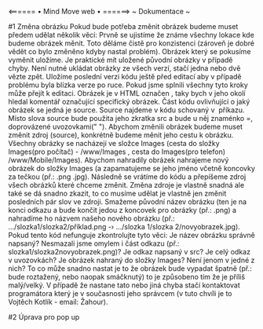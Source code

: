 <====== • Mind Move web • ======>
~ Dokumentace ~

#1 Změna obrázku
Pokud bude potřeba změnit obrázek budeme muset  předem udělat několik věcí:
Prvně se ujistíme že známe všechny lokace kde budeme obrázek měnit. Toto děláme čistě pro konzistenci (zároveň je dobré vědět co bylo změněno kdyby nastal problém).
Obrázek který se pokusíme vyměnit uložíme. Je praktické mít uložené původní obrázky v případě chyby. Není nutné ukládat obrázky ze všech verzí, stačí jedna nebo dvě vězte zpět.
Uložíme poslední verzi kódu ještě před editací aby v případě problému byla blízka verze po ruce.
Pokud jsme splnili všechny tyto kroky může přejít k editaci. Obrázek je v HTML označen <img>, taky bych v jeho okolí hledal komentář označující specifický obrázek. Část kódu ovlivňující o jaký obrázek se jedná je source. Source najdeme v kódu schovaný v <img> příkazu. Místo slova source bude použita jeho zkratka src a bude u něj znaménko =, doprovázené uvozovkami(" "). Abychom změnili obrázek budeme muset změnit zdroj (source), konkrétně budeme měnit jeho cestu k obrázku. Všechny obrázky se nacházejí ve složce Images (cesta do složky Images(pro počítač) - /www/Images , cesta do Images(pro telefon) /www/Mobile/Images). Abychom nahradily obrázek nahrajeme nový obrázek do složky Images (a zapamatujeme se jeho jméno včetně koncovky za tečkou (př.: .png .jpg). Následně se vrátíme do kódu a přepíšeme zdroj všech obrázků které chceme změnit. Změna zdroje je vlastně snadná ale také se dá snadno zkazit, to co musíme udělat je vlastně jen změnit posledních pár slov ve zdroji. Smažeme původní název obrázku (ten je na konci odkazu a bude končit jedou z koncovek pro obrázky (př.: .png) a nahradíme ho názvem našeho nového obrázku (př.: …/slozka1/slozka2/příklad.png -› …/slozka 1/slozka 2/novyobrazek.jpg). Pokud tento kód nefunguje zkontrolujte tyto věci:
Je název obrázku správně napsaný?
Nesmazali jsme omylem i část odkazu (př.: slozka1/slozka2novyobrazek.png)?
Je odkaz napsaný v src?
Je celý odkaz v uvozovkách?
Je obrázek nahraný do složky Images? Není jenom v jedné z nich?
To co může snadno nastat je to že obrázek bude vypadat špatně (př.: bude roztažený, nebo naopak smáčknutý) to je způsobeno tím že je příliš malý/velký. V případě že nastane tato nebo jiná chyba stačí kontaktovat programátora který je v současnosti jeho správcem (v tuto chvíli je to Vojtěch Kotlík - email: Žahour).

#2 Úprava pro pop up
